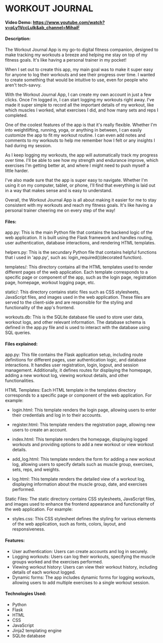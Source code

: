 # WORKOUT JOURNAL
#### Video Demo:  <https://www.youtube.com/watch?v=pLy1VccLulk&ab_channel=MihaiF>
#### Description:


The Workout Journal App is my go-to digital fitness companion, designed to make tracking my workouts a breeze and helping me stay on top of my fitness goals. It's like having a personal trainer in my pocket!

When I set out to create this app, my main goal was to make it super easy for anyone to log their workouts and see their progress over time. I wanted to create something that would be intuitive to use, even for people who aren't tech-savvy.

With the Workout Journal App, I can create my own account in just a few clicks. Once I'm logged in, I can start logging my workouts right away. I've made it super simple to record all the important details of my workout, like which muscles I worked, what exercises I did, and how many sets and reps I completed.

One of the coolest features of the app is that it's really flexible. Whether I'm into weightlifting, running, yoga, or anything in between, I can easily customize the app to fit my workout routine. I can even add notes and comments to my workouts to help me remember how I felt or any insights I had during my session.

As I keep logging my workouts, the app will automatically track my progress over time. I'll be able to see how my strength and endurance improve, which exercises I'm getting better at, and where I might need to push myself a little harder.

I've also made sure that the app is super easy to navigate. Whether I'm using it on my computer, tablet, or phone, I'll find that everything is laid out in a way that makes sense and is easy to understand.

Overall, the Workout Journal App is all about making it easier for me to stay consistent with my workouts and reach my fitness goals. It's like having a personal trainer cheering me on every step of the way!

#### Files:

app.py: This is the main Python file that contains the backend logic of the web application. It is built using the Flask framework and handles routing, user authentication, database interactions, and rendering HTML templates.

helpers.py: This is the secundary Python file that contains helpful functions that i used in 'app.py', such as: login_required()(decorated function).

templates/: This directory contains all the HTML templates used to render different pages of the web application. Each template corresponds to a specific page or component of the app, such as the login page, registration page, homepage, workout logging page, etc.

static/: This directory contains static files such as CSS stylesheets, JavaScript files, and images used in the web application. These files are served to the client-side and are responsible for the styling and functionality of the app's frontend.

workouts.db: This is the SQLite database file used to store user data, workout logs, and other relevant information. The database schema is defined in the app.py file and is used to interact with the database using SQL queries.

#### Files explained:

app.py: This file contains the Flask application setup, including route definitions for different pages, user authentication logic, and database interactions. It handles user registration, login, logout, and session management. Additionally, it defines routes for displaying the homepage, adding a new workout log, viewing workout details, and other functionalities.

HTML Templates: Each HTML template in the templates directory corresponds to a specific page or component of the web application. For example:

- login.html: This template renders the login page, allowing users to enter their credentials and log in to their accounts.

- register.html: This template renders the registration page, allowing new users to create an account.

- index.html: This template renders the homepage, displaying logged workouts and providing options to add a new workout or view workout details.

- add_log.html: This template renders the form for adding a new workout log, allowing users to specify details such as muscle group, exercises, sets, reps, and weights.

- log.html: This template renders the detailed view of a workout log, displaying information about the muscle group, date, and exercises performed.

Static Files: The static directory contains CSS stylesheets, JavaScript files, and images used to enhance the frontend appearance and functionality of the web application. For example:

- styles.css: This CSS stylesheet defines the styling for various elements of the web application, such as fonts, colors, layout, and responsiveness.

#### Features:

- User authentication: Users can create accounts and log in securely.
- Logging workouts: Users can log their workouts, specifying the muscle groups worked and the exercises performed.
- Viewing workout history: Users can view their workout history, including details of each workout logged.
- Dynamic forms: The app includes dynamic forms for logging workouts, allowing users to add multiple exercises to a single workout session.

#### Technologies Used:

- Python
- Flask
- HTML
- CSS
- JavaScript
- Jinja2 templating engine
- SQLite database